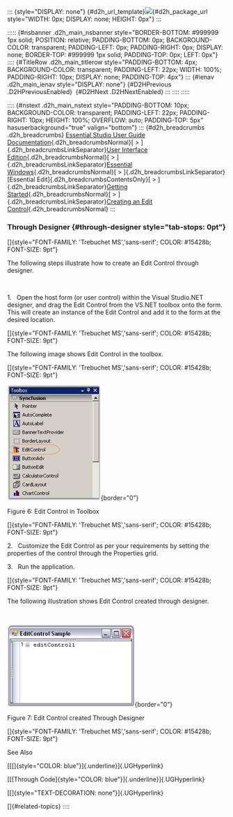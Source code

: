 ::: {style="DISPLAY: none"}
[](ms-xhelp:///?Id=d2h_url_template){#d2h_url_template}![](!package_url!){#d2h_package_url style="WIDTH: 0px; DISPLAY: none; HEIGHT: 0px"}
:::

::::: {#nsbanner .d2h_main_nsbanner style="BORDER-BOTTOM: #999999 1px solid; POSITION: relative; PADDING-BOTTOM: 0px; BACKGROUND-COLOR: transparent; PADDING-LEFT: 0px; PADDING-RIGHT: 0px; DISPLAY: none; BORDER-TOP: #999999 1px solid; PADDING-TOP: 0px; LEFT: 0px"}
:::: {#TitleRow .d2h_main_titlerow style="PADDING-BOTTOM: 4px; BACKGROUND-COLOR: transparent; PADDING-LEFT: 22px; WIDTH: 100%; PADDING-RIGHT: 10px; DISPLAY: none; PADDING-TOP: 4px"}
::: {#ienav .d2h_main_ienav style="DISPLAY: none"}
[](ms-xhelp:///?Id=e23907f3-f6e9-4bc3-884c-5949d31439fe){#D2HPrevious .D2HPreviousEnabled}  [](ms-xhelp:///?Id=f8f5b227-069a-4343-9c64-ba92d34d78b3){#D2HNext .D2HNextEnabled}
:::
::::
:::::

:::: {#nstext .d2h_main_nstext style="PADDING-BOTTOM: 10px; BACKGROUND-COLOR: transparent; PADDING-LEFT: 22px; PADDING-RIGHT: 10px; HEIGHT: 100%; OVERFLOW: auto; PADDING-TOP: 5px" hasuserbackground="true" valign="bottom"}
::: {#d2h_breadcrumbs .d2h_breadcrumbs}
[Essential Studio User Guide Documentation](ms-xhelp:///?Id=12457748-09e3-4d74-a240-8e049cedf030){.d2h_breadcrumbsNormal}[ \> ]{.d2h_breadcrumbsLinkSeparator}[User Interface Edition](ms-xhelp:///?Id=c29296b7-531c-413b-a0ec-488ca1f7f669){.d2h_breadcrumbsNormal}[ \> ]{.d2h_breadcrumbsLinkSeparator}[Essential Windows](ms-xhelp:///?Id=e60759d8-47a4-4570-9d7a-16a68d63f2ea){.d2h_breadcrumbsNormal}[ \> ]{.d2h_breadcrumbsLinkSeparator}[Essential Edit]{.d2h_breadcrumbsContentsOnly}[ \> ]{.d2h_breadcrumbsLinkSeparator}[Getting Started](ms-xhelp:///?Id=7d821a52-43f8-4a5a-a940-0d9344753a7f){.d2h_breadcrumbsNormal}[ \> ]{.d2h_breadcrumbsLinkSeparator}[Creating an Edit Control](ms-xhelp:///?Id=e23907f3-f6e9-4bc3-884c-5949d31439fe){.d2h_breadcrumbsNormal}
:::

### Through Designer {#through-designer style="tab-stops: 0pt"}

[]{style="FONT-FAMILY: 'Trebuchet MS','sans-serif'; COLOR: #15428b; FONT-SIZE: 9pt"} 

The following steps illustrate how to create an Edit Control through designer.

 

1.   Open the host form (or user control) within the Visual Studio.NET designer, and drag the Edit Control from the VS.NET toolbox onto the form. This will create an instance of the Edit Control and add it to the form at the desired location.

[]{style="FONT-FAMILY: 'Trebuchet MS','sans-serif'; COLOR: #15428b; FONT-SIZE: 9pt"} 

The following image shows Edit Control in the toolbox.

[]{style="FONT-FAMILY: 'Trebuchet MS','sans-serif'; COLOR: #15428b; FONT-SIZE: 9pt"} 

![](ImagesExt/image90_8.jpg){border="0"}

Figure 6: Edit Control in Toolbox

[]{style="FONT-FAMILY: 'Trebuchet MS','sans-serif'; COLOR: #15428b; FONT-SIZE: 9pt"} 

2.   Customize the Edit Control as per your requirements by setting the properties of the control through the Properties grid.

3.   Run the application.

[]{style="FONT-FAMILY: 'Trebuchet MS','sans-serif'; COLOR: #15428b; FONT-SIZE: 9pt"} 

The following illustration shows Edit Control created through designer.

 

![](ImagesExt/image90_9.jpg){border="0"}

Figure 7: Edit Control created Through Designer

[]{style="FONT-FAMILY: 'Trebuchet MS','sans-serif'; COLOR: #15428b; FONT-SIZE: 9pt"} 

See Also

[[[]{style="COLOR: blue"}]{.underline}]{.UGHyperlink}

[[[Through Code]{style="COLOR: blue"}]{.underline}]{.UGHyperlink}

[[]{style="TEXT-DECORATION: none"}]{.UGHyperlink} 

[]{#related-topics}
::::

